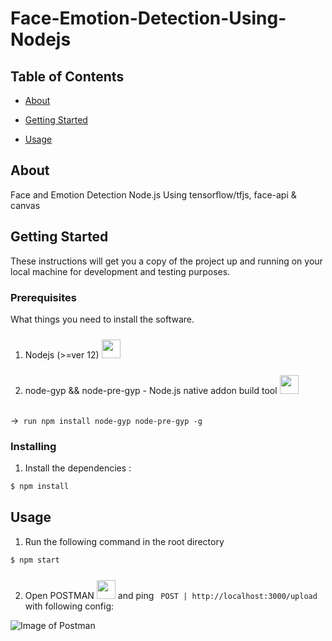 # Face-Emotion-Detection-Using-Nodejs

  

## Table of Contents

  

-  [About](#about)

  

-  [Getting Started](#getting_started)

  

  

-  [Usage](#usage)

  

## About <a name = "about"></a>

  

  

Face and Emotion Detection Node.js Using tensorflow/tfjs, face-api & canvas

  
  

## Getting Started <a name = "getting_started"></a>

  
  
  

These instructions will get you a copy of the project up and running on your local machine for development and testing purposes.

  

  

### Prerequisites

  

  

What things you need to install the software.

  
  

1. Nodejs (>=ver 12) [<img style="margin-top:10px" width=30px height=30px src="https://pluralsight2.imgix.net/paths/images/nodejs-45adbe594d.png">](https://nodejs.org/en/)

  

  

2. node-gyp && node-pre-gyp - Node.js native addon build tool [<img style="margin-top:10px" width=30px height=30px src="https://static.npmjs.com/58a19602036db1daee0d7863c94673a4.png">](https://www.npmjs.com/package/node-gyp)  <br></br>

  

->``` run npm install node-gyp node-pre-gyp -g```

  
  

### Installing

  

1. Install the dependencies :

  

```sh
$ npm install
```

  

  

  

## Usage <a name = "usage"></a>

  
  

1. Run the following command in the root directory

  

```sh
$ npm start
```

  

2. Open POSTMAN [<img style="margin-top:10px" width=30px height=30px src="https://miro.medium.com/max/512/1*fVBL9mtLJmHIH6YpU7WvHQ.png">](https://www.postman.com/downloads/)  and ping ` POST | http://localhost:3000/upload` with following config:

  

  

![Image of Postman](https://i.ibb.co/CPnhsM8/face-detection-nodejs-image-postman.png)